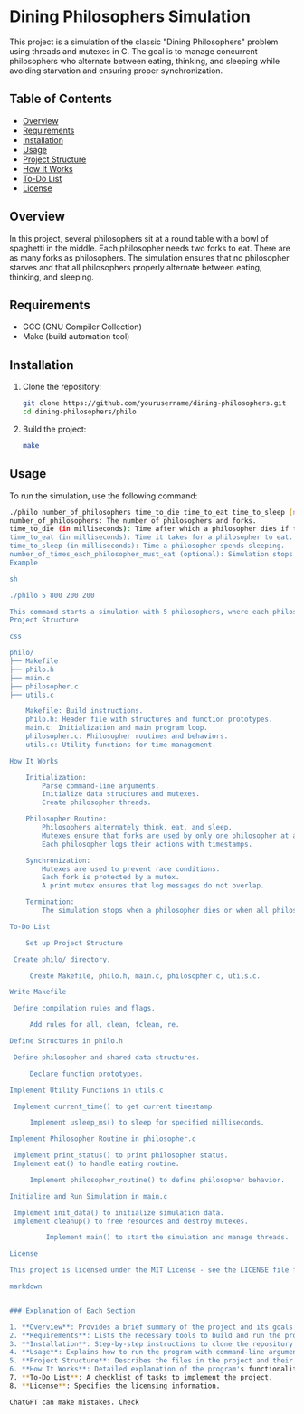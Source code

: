 # Dining Philosophers Simulation

This project is a simulation of the classic "Dining Philosophers" problem using threads and mutexes in C. The goal is to manage concurrent philosophers who alternate between eating, thinking, and sleeping while avoiding starvation and ensuring proper synchronization.

## Table of Contents

- [Overview](#overview)
- [Requirements](#requirements)
- [Installation](#installation)
- [Usage](#usage)
- [Project Structure](#project-structure)
- [How It Works](#how-it-works)
- [To-Do List](#to-do-list)
- [License](#license)

## Overview

In this project, several philosophers sit at a round table with a bowl of spaghetti in the middle. Each philosopher needs two forks to eat. There are as many forks as philosophers. The simulation ensures that no philosopher starves and that all philosophers properly alternate between eating, thinking, and sleeping.

## Requirements

- GCC (GNU Compiler Collection)
- Make (build automation tool)

## Installation

1. Clone the repository:
    ```sh
    git clone https://github.com/yourusername/dining-philosophers.git
    cd dining-philosophers/philo
    ```

2. Build the project:
    ```sh
    make
    ```

## Usage

To run the simulation, use the following command:

```sh
./philo number_of_philosophers time_to_die time_to_eat time_to_sleep [number_of_times_each_philosopher_must_eat]
number_of_philosophers: The number of philosophers and forks.
time_to_die (in milliseconds): Time after which a philosopher dies if they haven't started eating.
time_to_eat (in milliseconds): Time it takes for a philosopher to eat.
time_to_sleep (in milliseconds): Time a philosopher spends sleeping.
number_of_times_each_philosopher_must_eat (optional): Simulation stops if each philosopher has eaten at least this number of times. If not specified, the simulation stops when a philosopher dies.
Example

sh

./philo 5 800 200 200

This command starts a simulation with 5 philosophers, where each philosopher dies after 800ms without eating, takes 200ms to eat, and sleeps for 200ms.
Project Structure

css

philo/
├── Makefile
├── philo.h
├── main.c
├── philosopher.c
├── utils.c

    Makefile: Build instructions.
    philo.h: Header file with structures and function prototypes.
    main.c: Initialization and main program loop.
    philosopher.c: Philosopher routines and behaviors.
    utils.c: Utility functions for time management.

How It Works

    Initialization:
        Parse command-line arguments.
        Initialize data structures and mutexes.
        Create philosopher threads.

    Philosopher Routine:
        Philosophers alternately think, eat, and sleep.
        Mutexes ensure that forks are used by only one philosopher at a time.
        Each philosopher logs their actions with timestamps.

    Synchronization:
        Mutexes are used to prevent race conditions.
        Each fork is protected by a mutex.
        A print mutex ensures that log messages do not overlap.

    Termination:
        The simulation stops when a philosopher dies or when all philosophers have eaten the required number of times (if specified).

To-Do List

    Set up Project Structure

 Create philo/ directory.

     Create Makefile, philo.h, main.c, philosopher.c, utils.c.

Write Makefile

 Define compilation rules and flags.

     Add rules for all, clean, fclean, re.

Define Structures in philo.h

 Define philosopher and shared data structures.

     Declare function prototypes.

Implement Utility Functions in utils.c

 Implement current_time() to get current timestamp.

     Implement usleep_ms() to sleep for specified milliseconds.

Implement Philosopher Routine in philosopher.c

 Implement print_status() to print philosopher status.
 Implement eat() to handle eating routine.

     Implement philosopher_routine() to define philosopher behavior.

Initialize and Run Simulation in main.c

 Implement init_data() to initialize simulation data.
 Implement cleanup() to free resources and destroy mutexes.

         Implement main() to start the simulation and manage threads.

License

This project is licensed under the MIT License - see the LICENSE file for details.

markdown


### Explanation of Each Section

1. **Overview**: Provides a brief summary of the project and its goals.
2. **Requirements**: Lists the necessary tools to build and run the project.
3. **Installation**: Step-by-step instructions to clone the repository and build the project.
4. **Usage**: Explains how to run the program with command-line arguments and provides an example.
5. **Project Structure**: Describes the files in the project and their roles.
6. **How It Works**: Detailed explanation of the program's functionality, including initialization, the philosopher routine, synchronization, and termination.
7. **To-Do List**: A checklist of tasks to implement the project.
8. **License**: Specifies the licensing information.

ChatGPT can make mistakes. Check
